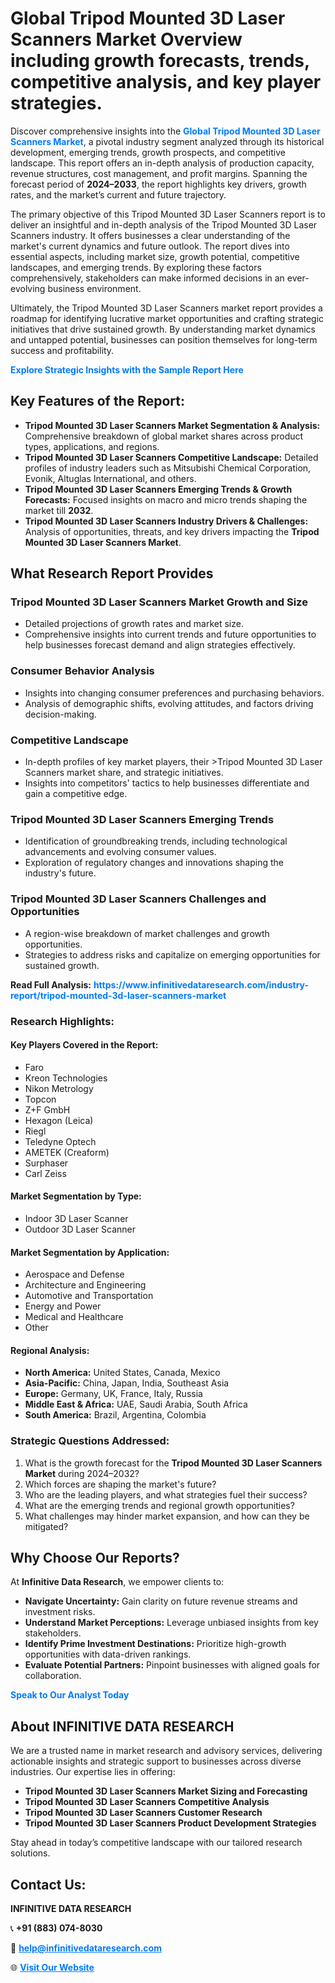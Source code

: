 <h1>Global Tripod Mounted 3D Laser Scanners Market Overview including growth forecasts, trends, competitive analysis, and key player strategies.</h1>
<p>
Discover comprehensive insights into the 
<a href="https://www.infinitivedataresearch.com/industry-report/tripod-mounted-3d-laser-scanners-market" rel="dofollow" style="color: #007BFF; text-decoration: none;"><strong>Global Tripod Mounted 3D Laser Scanners Market</strong></a>, a pivotal industry segment analyzed through its historical development, emerging trends, growth prospects, and competitive landscape. This report offers an in-depth analysis of production capacity, revenue structures, cost management, and profit margins. Spanning the forecast period of <strong>2024–2033</strong>, the report highlights key drivers, growth rates, and the market’s current and future trajectory.
</p>
<p>
The primary objective of this Tripod Mounted 3D Laser Scanners report is to deliver an insightful and in-depth analysis of the Tripod Mounted 3D Laser Scanners industry. It offers businesses a clear understanding of the market's current dynamics and future outlook. The report dives into essential aspects, including market size, growth potential, competitive landscapes, and emerging trends. By exploring these factors comprehensively, stakeholders can make informed decisions in an ever-evolving business environment.
</p>
<p>
Ultimately, the Tripod Mounted 3D Laser Scanners market report provides a roadmap for identifying lucrative market opportunities and crafting strategic initiatives that drive sustained growth. By understanding market dynamics and untapped potential, businesses can position themselves for long-term success and profitability.
</p>
<p>
<a href="https://www.infinitivedataresearch.com/request-sample/reportId=106800" style="color: #007BFF; text-decoration: none;"><strong>Explore Strategic Insights with the Sample Report Here</strong></a>
</p>

<h2>Key Features of the Report:</h2>
<ul>
<li><strong>Tripod Mounted 3D Laser Scanners Market Segmentation & Analysis:</strong> Comprehensive breakdown of global market shares across product types, applications, and regions.</li>
<li><strong>Tripod Mounted 3D Laser Scanners Competitive Landscape:</strong> Detailed profiles of industry leaders such as Mitsubishi Chemical Corporation, Evonik, Altuglas International, and others.</li>
<li><strong>Tripod Mounted 3D Laser Scanners Emerging Trends & Growth Forecasts:</strong> Focused insights on macro and micro trends shaping the market till <strong>2032</strong>.</li>
<li><strong>Tripod Mounted 3D Laser Scanners Industry Drivers & Challenges:</strong> Analysis of opportunities, threats, and key drivers impacting the <strong>Tripod Mounted 3D Laser Scanners Market</strong>.</li>
</ul>

<h2>What Research Report Provides</h2>
<h3>Tripod Mounted 3D Laser Scanners Market Growth and Size</h3>
<ul>
<li>Detailed projections of growth rates and market size.</li>
<li>Comprehensive insights into current trends and future opportunities to help businesses forecast demand and align strategies effectively.</li>
</ul>

<h3>Consumer Behavior Analysis</h3>
<ul>
<li>Insights into changing consumer preferences and purchasing behaviors.</li>
<li>Analysis of demographic shifts, evolving attitudes, and factors driving decision-making.</li>
</ul>

<h3>Competitive Landscape</h3>
<ul>
<li>In-depth profiles of key market players, their >Tripod Mounted 3D Laser Scanners market share, and strategic initiatives.</li>
<li>Insights into competitors' tactics to help businesses differentiate and gain a competitive edge.</li>
</ul>

<h3>Tripod Mounted 3D Laser Scanners Emerging Trends</h3>
<ul>
<li>Identification of groundbreaking trends, including technological advancements and evolving consumer values.</li>
<li>Exploration of regulatory changes and innovations shaping the industry's future.</li>
</ul>

<h3>Tripod Mounted 3D Laser Scanners Challenges and Opportunities</h3>
<ul>
<li>A region-wise breakdown of market challenges and growth opportunities.</li>
<li>Strategies to address risks and capitalize on emerging opportunities for sustained growth.</li>
</ul>
<p><strong>Read Full Analysis:</strong> <a href="https://www.infinitivedataresearch.com/industry-report/tripod-mounted-3d-laser-scanners-market" rel="dofollow" style="color: #007BFF; text-decoration: none;"><strong>https://www.infinitivedataresearch.com/industry-report/tripod-mounted-3d-laser-scanners-market</strong></a></p>
<h3>Research Highlights:</h3>
<h4>Key Players Covered in the Report:</h4>
<ul><li>Faro</li><li>Kreon Technologies</li><li>Nikon Metrology</li><li>Topcon</li><li>Z+F GmbH</li><li>Hexagon (Leica)</li><li>Riegl</li><li>Teledyne Optech</li><li>AMETEK (Creaform)</li><li>Surphaser</li><li>Carl Zeiss</li></ul>
<h4>Market Segmentation by Type:</h4>
<ul><li>Indoor 3D Laser Scanner</li><li>Outdoor 3D Laser Scanner</li></ul>
<h4>Market Segmentation by Application:</h4>
<ul><li>Aerospace and Defense</li><li>Architecture and Engineering</li><li>Automotive and Transportation</li><li>Energy and Power</li><li>Medical and Healthcare</li><li>Other</li></ul>

<h4>Regional Analysis:</h4>
<ul>
<li><strong>North America:</strong> United States, Canada, Mexico</li>
<li><strong>Asia-Pacific:</strong> China, Japan, India, Southeast Asia</li>
<li><strong>Europe:</strong> Germany, UK, France, Italy, Russia</li>
<li><strong>Middle East & Africa:</strong> UAE, Saudi Arabia, South Africa</li>
<li><strong>South America:</strong> Brazil, Argentina, Colombia</li>
</ul>

<h3>Strategic Questions Addressed:</h3>
<ol>
<li>What is the growth forecast for the <strong>Tripod Mounted 3D Laser Scanners Market</strong> during 2024–2032?</li>
<li>Which forces are shaping the market's future?</li>
<li>Who are the leading players, and what strategies fuel their success?</li>
<li>What are the emerging trends and regional growth opportunities?</li>
<li>What challenges may hinder market expansion, and how can they be mitigated?</li>
</ol>

<h2>Why Choose Our Reports?</h2>
<p>At <strong>Infinitive Data Research</strong>, we empower clients to:</p>
<ul>
<li><strong>Navigate Uncertainty:</strong> Gain clarity on future revenue streams and investment risks.</li>
<li><strong>Understand Market Perceptions:</strong> Leverage unbiased insights from key stakeholders.</li>
<li><strong>Identify Prime Investment Destinations:</strong> Prioritize high-growth opportunities with data-driven rankings.</li>
<li><strong>Evaluate Potential Partners:</strong> Pinpoint businesses with aligned goals for collaboration.</li>
</ul>
<p><a href="https://www.infinitivedataresearch.com/industry-report/tripod-mounted-3d-laser-scanners-market" rel="dofollow" style="color: #007BFF; text-decoration: none;"><strong>Speak to Our Analyst Today</strong></a></p>

<h2>About INFINITIVE DATA RESEARCH</h2>
<p>We are a trusted name in market research and advisory services, delivering actionable insights and strategic support to businesses across diverse industries. Our expertise lies in offering:</p>
<ul>
<li><strong>Tripod Mounted 3D Laser Scanners Market Sizing and Forecasting</strong></li>
<li><strong>Tripod Mounted 3D Laser Scanners Competitive Analysis</strong></li>
<li><strong>Tripod Mounted 3D Laser Scanners Customer Research</strong></li>
<li><strong>Tripod Mounted 3D Laser Scanners Product Development Strategies</strong></li>
</ul>
<p>Stay ahead in today’s competitive landscape with our tailored research solutions.</p>

<h2>Contact Us:</h2>
<p><strong>INFINITIVE DATA RESEARCH</strong></p>
<p>📞 <strong>+91 (883) 074-8030</strong></p>
<p>📧 <strong><a href="mailto:help@infinitivedataresearch.com" style="color: #007BFF;">help@infinitivedataresearch.com</a></strong></p>
<p>🌐 <strong><a href="https://www.infinitivedataresearch.com" rel="dofollow" style="color: #007BFF;">Visit Our Website</a></strong></p>